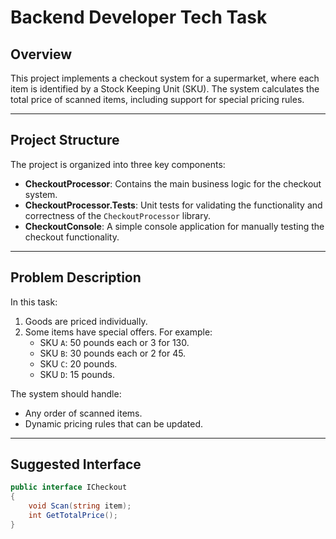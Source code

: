 # Backend Developer Tech Task

## Overview

This project implements a checkout system for a supermarket, where each item is identified by a Stock Keeping Unit (SKU). The system calculates the total price of scanned items, including support for special pricing rules.

---

## Project Structure

The project is organized into three key components:

- **CheckoutProcessor**: Contains the main business logic for the checkout system.
- **CheckoutProcessor.Tests**: Unit tests for validating the functionality and correctness of the `CheckoutProcessor` library.
- **CheckoutConsole**: A simple console application for manually testing the checkout functionality.

---

## Problem Description

In this task:
1. Goods are priced individually.
2. Some items have special offers. For example:
   - SKU `A`: 50 pounds each or 3 for 130.
   - SKU `B`: 30 pounds each or 2 for 45.
   - SKU `C`: 20 pounds.
   - SKU `D`: 15 pounds.

The system should handle:
- Any order of scanned items.
- Dynamic pricing rules that can be updated.

---

## Suggested Interface

```csharp
public interface ICheckout
{
    void Scan(string item);
    int GetTotalPrice();
}

